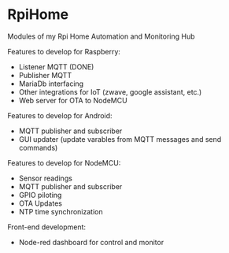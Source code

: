 # RpiHome
Modules of my Rpi Home Automation and Monitoring Hub

Features to develop for Raspberry:
- Listener MQTT (DONE)
- Publisher MQTT
- MariaDb interfacing
- Other integrations for IoT (zwave, google assistant, etc.)
- Web server for OTA to NodeMCU

Features to develop for Android:
- MQTT publisher and subscriber
- GUI updater (update varables from MQTT messages and send commands)

Features to develop for NodeMCU:
- Sensor readings
- MQTT publisher and subscriber
- GPIO piloting
- OTA Updates
- NTP time synchronization

Front-end development:
- Node-red dashboard for control and monitor
